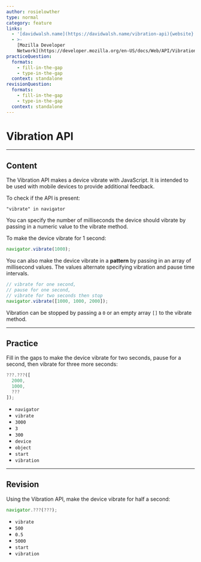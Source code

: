 ```yaml
---
author: rosielowther
type: normal
category: feature
links:
  - '[davidwalsh.name](https://davidwalsh.name/vibration-api){website}'
  - >-
    [Mozilla Developer
    Network](https://developer.mozilla.org/en-US/docs/Web/API/Vibration_API){website}
practiceQuestion:
  formats:
    - fill-in-the-gap
    - type-in-the-gap
  context: standalone
revisionQuestion:
  formats:
    - fill-in-the-gap
    - type-in-the-gap
  context: standalone
---
```


# Vibration API


---

## Content

The Vibration API makes a device vibrate with JavaScript. It is intended to be used with mobile devices to provide additional feedback.

To check if the API is present:

```plain-text
"vibrate" in navigator
```

You can specify the number of milliseconds the device should vibrate by passing in a numeric value to the vibrate method.

To make the device vibrate for 1 second:

```js
navigator.vibrate(1000);
```

You can also make the device vibrate in a **pattern** by passing in an array of millisecond values. The values alternate specifying vibration and pause time intervals.

```js
// vibrate for one second,
// pause for one second,
// vibrate for two seconds then stop
navigator.vibrate([1000, 1000, 2000]);     
```

Vibration can be stopped by passing a `0` or an empty array `[]` to the vibrate method.


---

## Practice

Fill in the gaps to make the device vibrate for two seconds, pause for a second, then vibrate for three more seconds:

```javascript
???.???([
  2000, 
  1000,
  ???
]);
```

- `navigator`
- `vibrate`
- `3000`
- `3`
- `300`
- `device`
- `object`
- `start`
- `vibration`


---

## Revision

Using the Vibration API, make the device vibrate for half a second:

```javascript
navigator.???(???);
```

- `vibrate`
- `500`
- `0.5`
- `5000`
- `start`
- `vibration`
 
